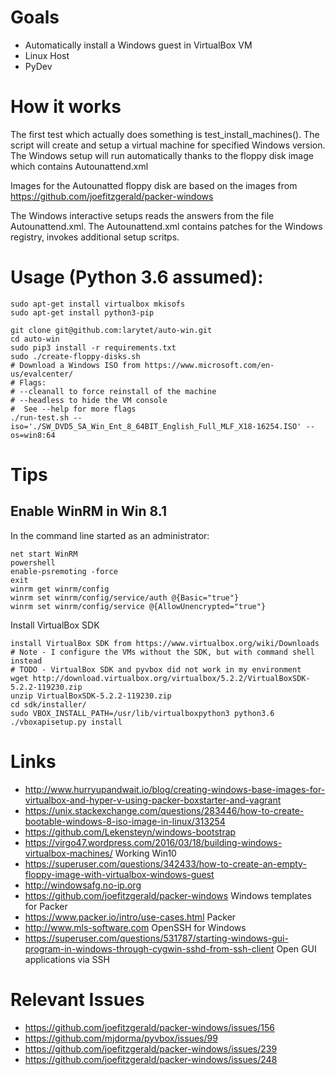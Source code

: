 
# Goals

*  Automatically install a Windows guest in VirtualBox VM 
*  Linux Host
*  PyDev

# How it works

The first test which actually does something is test_install_machines(). The script will create and setup a virtual machine for specified 
Windows version. The Windows setup will run automatically thanks to the floppy disk image which contains Autounattend.xml 

Images for the Autounatted floppy disk are based on the images from https://github.com/joefitzgerald/packer-windows

The Windows interactive setups reads the answers from the file Autounattend.xml. The Autounattend.xml contains patches for the 
Windows registry, invokes additional setup scritps.

# Usage (Python 3.6 assumed):

	sudo apt-get install virtualbox mkisofs
	sudo apt-get install python3-pip
	
	git clone git@github.com:larytet/auto-win.git
	cd auto-win
	sudo pip3 install -r requirements.txt
	sudo ./create-floppy-disks.sh	
	# Download a Windows ISO from https://www.microsoft.com/en-us/evalcenter/
	# Flags:
	# --cleanall to force reinstall of the machine
	# --headless to hide the VM console
	#  See --help for more flags
	./run-test.sh --iso='./SW_DVD5_SA_Win_Ent_8_64BIT_English_Full_MLF_X18-16254.ISO' --os=win8:64
	
# Tips

## Enable WinRM in Win 8.1 
	
In the command line started as an administrator:

	net start WinRM
	powershell
	enable-psremoting -force
	exit
	winrm get winrm/config 
	winrm set winrm/config/service/auth @{Basic="true"}
	winrm set winrm/config/service @{AllowUnencrypted="true"}
	
Install VirtualBox SDK

	install VirtualBox SDK from https://www.virtualbox.org/wiki/Downloads
	# Note - I configure the VMs without the SDK, but with command shell instead
	# TODO - VirtualBox SDK and pyvbox did not work in my environment  
	wget http://download.virtualbox.org/virtualbox/5.2.2/VirtualBoxSDK-5.2.2-119230.zip
	unzip VirtualBoxSDK-5.2.2-119230.zip
	cd sdk/installer/
	sudo VBOX_INSTALL_PATH=/usr/lib/virtualboxpython3 python3.6 ./vboxapisetup.py install
 
		
# Links

* http://www.hurryupandwait.io/blog/creating-windows-base-images-for-virtualbox-and-hyper-v-using-packer-boxstarter-and-vagrant
* https://unix.stackexchange.com/questions/283446/how-to-create-bootable-windows-8-iso-image-in-linux/313254
* https://github.com/Lekensteyn/windows-bootstrap
* https://virgo47.wordpress.com/2016/03/18/building-windows-virtualbox-machines/  Working Win10
* https://superuser.com/questions/342433/how-to-create-an-empty-floppy-image-with-virtualbox-windows-guest
* http://windowsafg.no-ip.org
* https://github.com/joefitzgerald/packer-windows  Windows templates for Packer
* https://www.packer.io/intro/use-cases.html  Packer
* http://www.mls-software.com OpenSSH for Windows
* https://superuser.com/questions/531787/starting-windows-gui-program-in-windows-through-cygwin-sshd-from-ssh-client Open GUI applications via SSH 


# Relevant Issues

* https://github.com/joefitzgerald/packer-windows/issues/156
* https://github.com/mjdorma/pyvbox/issues/99
* https://github.com/joefitzgerald/packer-windows/issues/239
* https://github.com/joefitzgerald/packer-windows/issues/248



